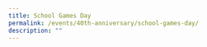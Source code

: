 ```yaml
---
title: School Games Day
permalink: /events/40th-anniversary/school-games-day/
description: ""
---
```


